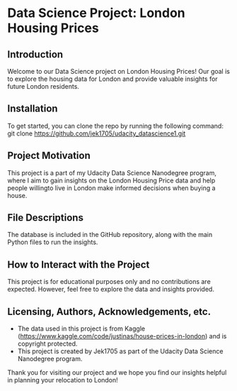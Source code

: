 # Data Science Project: London Housing Prices

## Introduction

Welcome to our Data Science project on London Housing Prices! Our goal is to explore the housing data for London and provide valuable insights for future London residents.

## Installation

To get started, you can clone the repo by running the following command:
git clone https://github.com/jek1705/udacity_datascience1.git

## Project Motivation

This project is a part of my Udacity Data Science Nanodegree program, where I aim to gain insights on the London Housing Price data and help people willingto live in London make informed decisions when buying a house.

## File Descriptions

The database is included in the GitHub repository, along with the main Python files to run the insights.

## How to Interact with the Project

This project is for educational purposes only and no contributions are expected. However, feel free to explore the data and insights provided.

## Licensing, Authors, Acknowledgements, etc.

- The data used in this project is from Kaggle (https://www.kaggle.com/code/justinas/house-prices-in-london) and is copyright protected.
- This project is created by Jek1705 as part of the Udacity Data Science Nanodegree program.

Thank you for visiting our project and we hope you find our insights helpful in planning your relocation to London!
